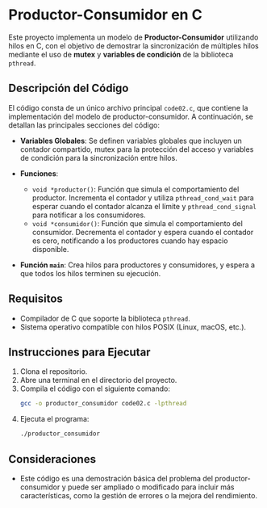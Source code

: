 
# Productor-Consumidor en C

Este proyecto implementa un modelo de **Productor-Consumidor** utilizando hilos en C, con el objetivo de demostrar la sincronización de múltiples hilos mediante el uso de **mutex** y **variables de condición** de la biblioteca `pthread`.

## Descripción del Código

El código consta de un único archivo principal `code02.c`, que contiene la implementación del modelo de productor-consumidor. A continuación, se detallan las principales secciones del código:

- **Variables Globales**: Se definen variables globales que incluyen un contador compartido, mutex para la protección del acceso y variables de condición para la sincronización entre hilos.
  
- **Funciones**:
  - `void *productor()`: Función que simula el comportamiento del productor. Incrementa el contador y utiliza `pthread_cond_wait` para esperar cuando el contador alcanza el límite y `pthread_cond_signal` para notificar a los consumidores.
  - `void *consumidor()`: Función que simula el comportamiento del consumidor. Decrementa el contador y espera cuando el contador es cero, notificando a los productores cuando hay espacio disponible.

- **Función `main`**: Crea hilos para productores y consumidores, y espera a que todos los hilos terminen su ejecución.

## Requisitos

- Compilador de C que soporte la biblioteca `pthread`.
- Sistema operativo compatible con hilos POSIX (Linux, macOS, etc.).

## Instrucciones para Ejecutar

1. Clona el repositorio.
2. Abre una terminal en el directorio del proyecto.
3. Compila el código con el siguiente comando:
   ```bash
   gcc -o productor_consumidor code02.c -lpthread
   ```
4. Ejecuta el programa:
   ```bash
   ./productor_consumidor
   ```

## Consideraciones

- Este código es una demostración básica del problema del productor-consumidor y puede ser ampliado o modificado para incluir más características, como la gestión de errores o la mejora del rendimiento.
